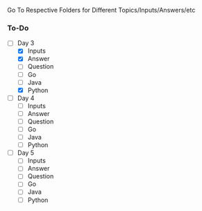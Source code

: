 Go To Respective Folders for Different Topics/Inputs/Answers/etc

### To-Do
- [ ] Day 3
  - [x] Inputs
  - [x] Answer
  - [ ] Question
  - [ ] Go
  - [ ] Java
  - [x] Python

- [ ] Day 4
  - [ ] Inputs
  - [ ] Answer
  - [ ] Question
  - [ ] Go
  - [ ] Java
  - [ ] Python

- [ ] Day 5
  - [ ] Inputs
  - [ ] Answer
  - [ ] Question
  - [ ] Go
  - [ ] Java
  - [ ] Python

